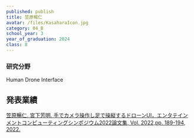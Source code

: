 ```yaml
---
published: publish
title: 笠原暢仁
avatar: /files/KasaharaIcon.jpg
category: 04_B
school_year: 3
year_of_graduation: 2024
class: 8
---
```

### **研究分野**

Human Drone Interface

## **発表業績**

[笠原暢仁, 宮下芳明. 手でカメラ操作し足で操縦するドローンUI，エンタテインメントコンピューティングシンポジウム2022論文集, Vol. 2022,pp. 189-194, 2022.](https://research.miyashita.com/papers/D255)